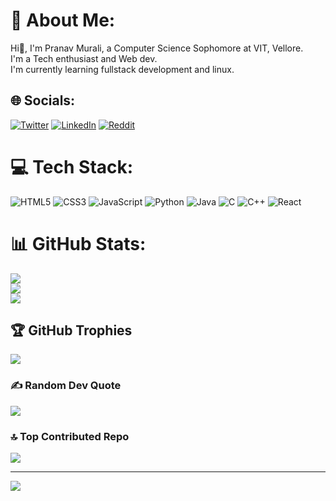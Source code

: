 # 💫 About Me:
Hi👋, I'm Pranav Murali, a Computer Science Sophomore at VIT, Vellore.<br>I'm a Tech enthusiast and Web dev.<br>I'm currently learning fullstack development and linux.


## 🌐 Socials:
[![Twitter](https://img.shields.io/badge/Twitter-%231DA1F2.svg?logo=Twitter&logoColor=white)](https://twitter.com/Pranav_Murali_) [![LinkedIn](https://img.shields.io/badge/LinkedIn-%230077B5.svg?logo=linkedin&logoColor=white)](https://linkedin.com/in/pranav-murali-bb9b25266) [![Reddit](https://img.shields.io/badge/Reddit-%23FF4500.svg?logo=Reddit&logoColor=white)](https://reddit.com/user/Marvellous_2004) 

# 💻 Tech Stack:
![HTML5](https://img.shields.io/badge/html5-%23E34F26.svg?style=for-the-badge&logo=html5&logoColor=white) ![CSS3](https://img.shields.io/badge/css3-%231572B6.svg?style=for-the-badge&logo=css3&logoColor=white) ![JavaScript](https://img.shields.io/badge/javascript-%23323330.svg?style=for-the-badge&logo=javascript&logoColor=%23F7DF1E) ![Python](https://img.shields.io/badge/python-3670A0?style=for-the-badge&logo=python&logoColor=ffdd54) ![Java](https://img.shields.io/badge/java-%23ED8B00.svg?style=for-the-badge&logo=openjdk&logoColor=white) ![C](https://img.shields.io/badge/c-%2300599C.svg?style=for-the-badge&logo=c&logoColor=white) ![C++](https://img.shields.io/badge/c++-%2300599C.svg?style=for-the-badge&logo=c%2B%2B&logoColor=white)  ![React](https://img.shields.io/badge/react-%2320232a.svg?style=for-the-badge&logo=react&logoColor=%2361DAFB) 
# 📊 GitHub Stats:
![](https://github-readme-stats.vercel.app/api?username=PranavMurali-Coder&theme=dark&hide_border=false&include_all_commits=true&count_private=true)<br/>
![](https://github-readme-streak-stats.herokuapp.com/?user=PranavMurali-Coder&theme=dark&hide_border=false)<br/>
![](https://github-readme-stats.vercel.app/api/top-langs/?username=PranavMurali-Coder&theme=dark&hide_border=false&include_all_commits=true&count_private=true&layout=compact)

## 🏆 GitHub Trophies
![](https://github-profile-trophy.vercel.app/?username=PranavMurali-Coder&theme=radical&no-frame=false&no-bg=true&margin-w=4)

### ✍️ Random Dev Quote
![](https://quotes-github-readme.vercel.app/api?type=horizontal&theme=radical)

### 🔝 Top Contributed Repo
![](https://github-contributor-stats.vercel.app/api?username=PranavMurali-Coder&limit=5&theme=dark&combine_all_yearly_contributions=true)

---
[![](https://visitcount.itsvg.in/api?id=PranavMurali-Coder&icon=0&color=0)](https://visitcount.itsvg.in)


